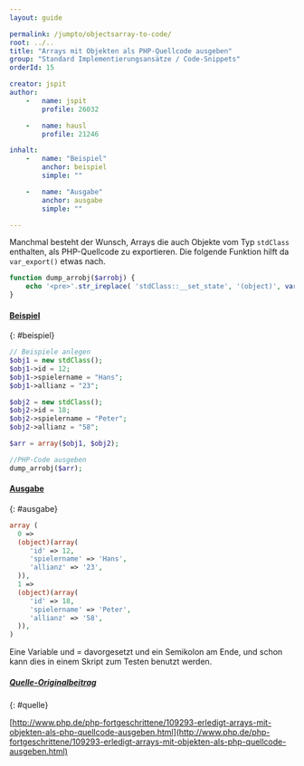 ```yaml
---
layout: guide

permalink: /jumpto/objectsarray-to-code/
root: ../..
title: "Arrays mit Objekten als PHP-Quellcode ausgeben"
group: "Standard Implementierungsansätze / Code-Snippets"
orderId: 15

creator: jspit
author:
    -   name: jspit
        profile: 26032

    -   name: hausl
        profile: 21246

inhalt:
    -   name: "Beispiel"
        anchor: beispiel
        simple: ""

    -   name: "Ausgabe"
        anchor: ausgabe
        simple: ""

---
```


Manchmal besteht der Wunsch, Arrays die auch Objekte vom Typ `stdClass` enthalten,
als PHP-Quellcode zu exportieren. Die folgende Funktion hilft da `var_export()` etwas nach.

~~~ php
function dump_arrobj($arrobj) {
    echo '<pre>'.str_ireplace( 'stdClass::__set_state', '(object)', var_export($arrobj,true) ).'</pre>';
}
~~~


#### [Beispiel](#beispiel)
{: #beispiel}

~~~ php
// Beispiele anlegen
$obj1 = new stdClass();
$obj1->id = 12;
$obj1->spielername = "Hans";
$obj1->allianz = "23";

$obj2 = new stdClass();
$obj2->id = 18;
$obj2->spielername = "Peter";
$obj2->allianz = "58";

$arr = array($obj1, $obj2);

//PHP-Code ausgeben
dump_arrobj($arr);
~~~


#### [Ausgabe](#ausgabe)
{: #ausgabe}

~~~ php
array (
  0 =>
  (object)(array(
     'id' => 12,
     'spielername' => 'Hans',
     'allianz' => '23',
  )),
  1 =>
  (object)(array(
     'id' => 18,
     'spielername' => 'Peter',
     'allianz' => '58',
  )),
)
~~~

Eine Variable und = davorgesetzt und ein Semikolon am Ende, und schon kann dies in einem Skript zum Testen benutzt werden.


##### [Quelle-Originalbeitrag](#quelle)
{: #quelle}

[http://www.php.de/php-fortgeschrittene/109293-erledigt-arrays-mit-objekten-als-php-quellcode-ausgeben.html](http://www.php.de/php-fortgeschrittene/109293-erledigt-arrays-mit-objekten-als-php-quellcode-ausgeben.html)
